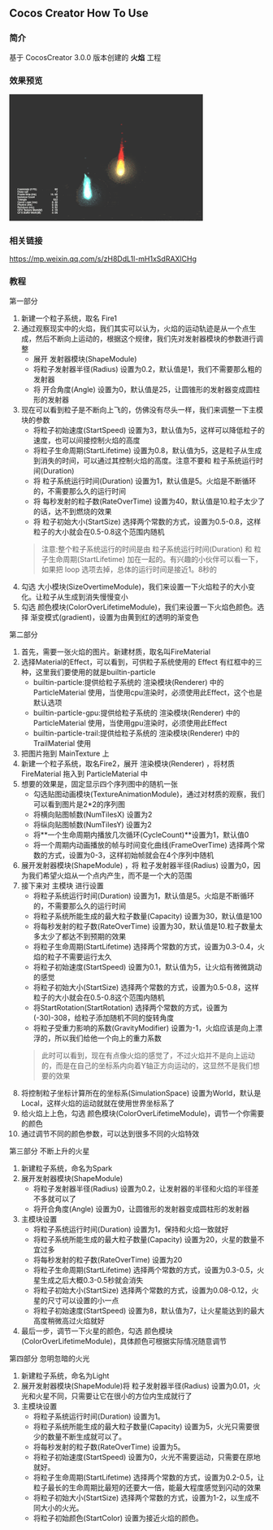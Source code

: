 ## Cocos Creator How To Use

### 简介

基于 CocosCreator 3.0.0 版本创建的 **火焰** 工程

### 效果预览
![image](../../gif/202203/2022030531.gif)

### 相关链接
https://mp.weixin.qq.com/s/zH8DdL1l-mH1xSdRAXlCHg

### 教程

第一部分    

1. 新建一个粒子系统，取名 Fire1
2. 通过观察现实中的火焰，我们其实可以认为，火焰的运动轨迹是从一个点生成，然后不断向上运动的，根据这个规律，我们先对发射器模块的参数进行调整
    - 展开 发射器模块(ShapeModule) 
    - 将粒子发射器半径(Radius) 设置为0.2，默认值是1，我们不需要那么粗的发射器
    - 将 开合角度(Angle) 设置为0，默认值是25，让圆锥形的发射器变成圆柱形的发射器
3. 现在可以看到粒子是不断向上飞的，仿佛没有尽头一样，我们来调整一下主模块的参数
    - 将粒子初始速度(StartSpeed) 设置为3，默认值为5，这样可以降低粒子的速度，也可以间接控制火焰的高度
    - 将粒子生命周期(StartLifetime) 设置为0.8，默认值为5，这是粒子从生成到消失的时间，可以通过其控制火焰的高度。注意不要和 粒子系统运行时间(Duration) 
    - 将 粒子系统运行时间(Duration) 设置为1，默认值是5。火焰是不断循环的，不需要那么久的运行时间
    - 将 每秒发射的粒子数(RateOverTime) 设置为40，默认值是10.粒子太少了的话，达不到燃烧的效果
    - 将 粒子初始大小(StartSize) 选择两个常数的方式，设置为0.5-0.8，这样粒子的大小就会在0.5-0.8这个范围内随机
    > 注意:整个粒子系统运行的时间是由 粒子系统运行时间(Duration)  和 粒子生命周期(StartLifetime) 加在一起的。有兴趣的小伙伴可以看一下，如果把 loop 选项去掉，总体的运行时间是接近1。8秒的
4. 勾选 大小模块(SizeOvertimeModule)，我们来设置一下火焰粒子的大小变化。让粒子从生成到消失慢慢变小
5. 勾选 颜色模块(ColorOverLifetimeModule)，我们来设置一下火焰色颜色。选择 渐变模式(gradient)，设置为由黄到红的透明的渐变色


第二部分    

1. 首先，需要一张火焰的图片。新建材质，取名叫FireMaterial
2. 选择Material的Effect，可以看到，可供粒子系统使用的 Effect 有红框中的三种，这里我们要使用的就是builtin-particle
    - builtin-particle:提供给粒子系统的 渲染模块(Renderer) 中的  ParticleMaterial 使用，当使用cpu渲染时，必须使用此Effect，这个也是默认选项
    - builtin-particle-gpu:提供给粒子系统的 渲染模块(Renderer) 中的  ParticleMaterial 使用，当使用gpu渲染时，必须使用此Effect
    - builtin-particle-trail:提供给粒子系统的 渲染模块(Renderer) 中的  TrailMaterial 使用
3. 把图片拖到 MainTexture 上
4. 新建一个粒子系统，取名Fire2，展开 渲染模块(Renderer) ，将材质 FireMaterial 拖入到 ParticleMaterial 中
5. 想要的效果是，固定显示四个序列图中的随机一张
    - 勾选贴图动画模块(TextureAnimationModule)，通过对材质的观察，我们可以看到图片是2*2的序列图
    - 将横向贴图帧数(NumTilesX) 设置为2
    - 将纵向贴图帧数(NumTilesY) 设置为2
    - 将**一个生命周期内播放几次循环(CycleCount)**设置为1，默认值0
    - 将一个周期内动画播放的帧与时间变化曲线(FrameOverTime) 选择两个常数的方式，设置为0-3，这样初始帧就会在4个序列中随机
6. 展开发射器模块(ShapeModule) ，将 粒子发射器半径(Radius) 设置为0，因为我们希望火焰从一个点内产生，而不是一个大的范围
7. 接下来对 主模块 进行设置
    - 将粒子系统运行时间(Duration) 设置为1，默认值是5。火焰是不断循环的，不需要那么久的运行时间
    - 将粒子系统所能生成的最大粒子数量(Capacity) 设置为30，默认值是100
    - 将每秒发射的粒子数(RateOverTime) 设置为30，默认值是10.粒子数量太多太少了都达不到预期的效果
    - 将粒子生命周期(StartLifetime) 选择两个常数的方式，设置为0.3-0.4，火焰的粒子不需要运行太久
    - 将粒子初始速度(StartSpeed) 设置为0.1，默认值为5，让火焰有微微跳动的感觉
    - 将粒子初始大小(StartSize) 选择两个常数的方式，设置为0.5-0.8，这样粒子的大小就会在0.5-0.8这个范围内随机
    - 将StartRotation(StartRotation) 选择两个常数的方式，设置为(-30)-308，给粒子添加随机不同的旋转角度
    - 将粒子受重力影响的系数(GravityModifier) 设置为-1，火焰应该是向上漂浮的，所以我们给他一个向上的重力系数
    > 此时可以看到，现在有点像火焰的感觉了，不过火焰并不是向上运动的，而是在自己的坐标系内向着Y轴正方向运动的，这显然不是我们想要的效果
8. 将控制粒子坐标计算所在的坐标系(SimulationSpace) 设置为World，默认是Local，这样火焰的运动就就在使用世界坐标系了
9. 给火焰上上色，勾选 颜色模块(ColorOverLifetimeModule)，调节一个你需要的颜色
10. 通过调节不同的颜色参数，可以达到很多不同的火焰特效


第三部分 不断上升的火星    

1. 新建粒子系统，命名为Spark
2. 展开发射器模块(ShapeModule) 
    - 将粒子发射器半径(Radius) 设置为0.2，让发射器的半径和火焰的半径差不多就可以了
    - 将开合角度(Angle) 设置为0，让圆锥形的发射器变成圆柱形的发射器
3. 主模块设置
    - 将粒子系统运行时间(Duration) 设置为1，保持和火焰一致就好
    - 将粒子系统所能生成的最大粒子数量(Capacity) 设置为20，火星的数量不宜过多
    - 将每秒发射的粒子数(RateOverTime) 设置为20
    - 将粒子生命周期(StartLifetime) 选择两个常数的方式，设置为0.3-0.5，火星生成之后大概0.3-0.5秒就会消失
    - 将粒子初始大小(StartSize) 选择两个常数的方式，设置为0.08-0.12，火星的尺寸可以设置的小一点
    - 将粒子初始速度(StartSpeed) 设置为8，默认值为7，让火星能达到的最大高度稍微高过火焰就好
4. 最后一步，调节一下火星的颜色，勾选 颜色模块(ColorOverLifetimeModule)，具体颜色可根据实际情况随意调节


第四部分 忽明忽暗的火光    

1. 新建粒子系统，命名为Light
2. 展开发射器模块(ShapeModule)将 粒子发射器半径(Radius) 设置为0.01，火光和火星不同，只需要让它在很小的方位内生成就行了
3. 主模块设置
    - 将粒子系统运行时间(Duration) 设置为1。
    - 将粒子系统所能生成的最大粒子数量(Capacity) 设置为5，火光只需要很少的数量不断生成就可以了。
    - 将每秒发射的粒子数(RateOverTime) 设置为5。
    - 将粒子初始速度(StartSpeed) 设置为0，火光不需要运动，只需要在原地就好。
    - 将粒子生命周期(StartLifetime) 选择两个常数的方式，设置为0.2-0.5，让粒子最长的生命周期比最短的还要大一倍，能最大程度感觉到闪动的效果
    - 将粒子初始大小(StartSize) 选择两个常数的方式，设置为1-2，以生成不同大小的火光。
    - 将粒子初始颜色(StartColor) 设置为接近火焰的颜色。